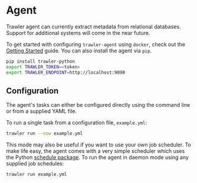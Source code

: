 # Agent
Trawler agent can currently extract metadata from relational databases. Support
for additional systems will come in the near future.

To get started with configuring `trawler-agent` using `docker`, check out the [Getting
Started](/getting-started) guide. You can also install the agent via `pip`.

```bash
pip install trawler-python
export TRAWLER_TOKEN=<token>
export TRAWLER_ENDPOINT=http://localhost:9090
```

## Configuration
The agent's tasks can either be configured directly using the command line or
from a supplied YAML file. 

To run a single task from a configuration file, `example.yml`:

```bash
trawler run --now example.yml
```

This mode may also be useful if you want to use your own job scheduler.  To make
life easy, the agent comes with a very simple scheduler which uses the Python
[schedule package](https://github.com/dbader/schedule). To run the agent in
daemon mode using any supplied job schedules:

```bash
trawler run example.yml
```